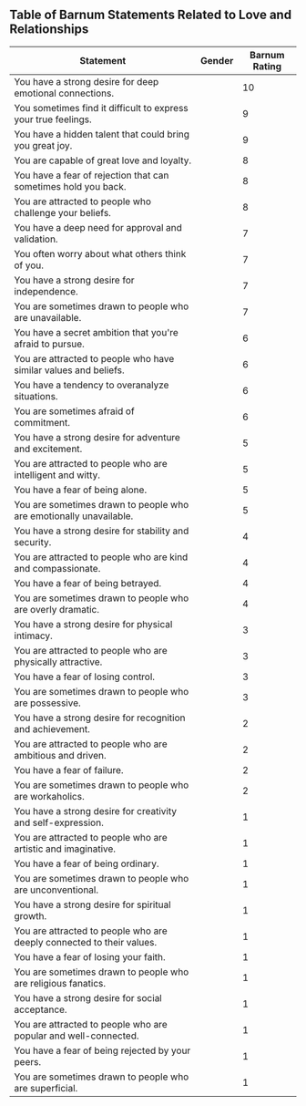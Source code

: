 ## Table of Barnum Statements Related to Love and Relationships

| Statement | Gender | Barnum Rating |
|---|---|---|
| You have a strong desire for deep emotional connections. | | 10 |
| You sometimes find it difficult to express your true feelings. | | 9 |
| You have a hidden talent that could bring you great joy. | | 9 |
| You are capable of great love and loyalty. | | 8 |
| You have a fear of rejection that can sometimes hold you back. | | 8 |
| You are attracted to people who challenge your beliefs. | | 8 |
| You have a deep need for approval and validation. | | 7 |
| You often worry about what others think of you. | | 7 |
| You have a strong desire for independence. | | 7 |
| You are sometimes drawn to people who are unavailable. | | 7 |
| You have a secret ambition that you're afraid to pursue. | | 6 |
| You are attracted to people who have similar values and beliefs. | | 6 |
| You have a tendency to overanalyze situations. | | 6 |
| You are sometimes afraid of commitment. | | 6 |
| You have a strong desire for adventure and excitement. | | 5 |
| You are attracted to people who are intelligent and witty. | | 5 |
| You have a fear of being alone. | | 5 |
| You are sometimes drawn to people who are emotionally unavailable. | | 5 |
| You have a strong desire for stability and security. | | 4 |
| You are attracted to people who are kind and compassionate. | | 4 |
| You have a fear of being betrayed. | | 4 |
| You are sometimes drawn to people who are overly dramatic. | | 4 |
| You have a strong desire for physical intimacy. | | 3 |
| You are attracted to people who are physically attractive. | | 3 |
| You have a fear of losing control. | | 3 |
| You are sometimes drawn to people who are possessive. | | 3 |
| You have a strong desire for recognition and achievement. | | 2 |
| You are attracted to people who are ambitious and driven. | | 2 |
| You have a fear of failure. | | 2 |
| You are sometimes drawn to people who are workaholics. | | 2 |
| You have a strong desire for creativity and self-expression. | | 1 |
| You are attracted to people who are artistic and imaginative. | | 1 |
| You have a fear of being ordinary. | | 1 |
| You are sometimes drawn to people who are unconventional. | | 1 |
| You have a strong desire for spiritual growth. | | 1 |
| You are attracted to people who are deeply connected to their values. | | 1 |
| You have a fear of losing your faith. | | 1 |
| You are sometimes drawn to people who are religious fanatics. | | 1 |
| You have a strong desire for social acceptance. | | 1 |
| You are attracted to people who are popular and well-connected. | | 1 |
| You have a fear of being rejected by your peers. | | 1 |
| You are sometimes drawn to people who are superficial. | | 1 |
